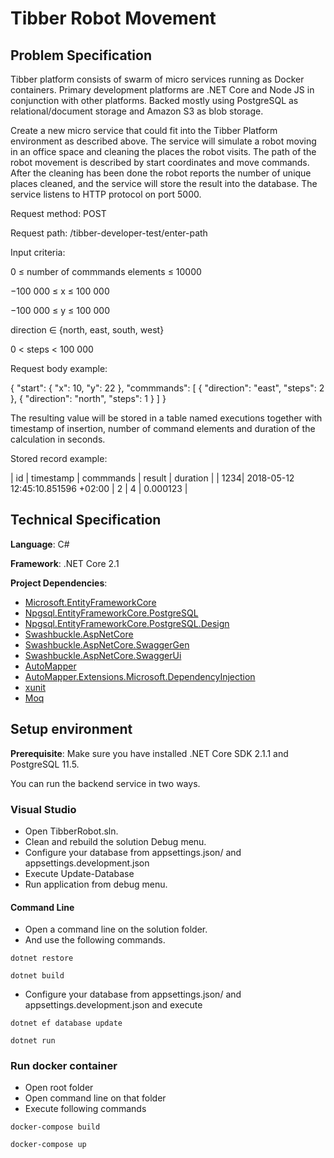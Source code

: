 # Tibber Robot Movement

## Problem Specification

Tibber platform consists of swarm of micro services running as Docker containers. Primary development platforms are .NET Core and Node JS in conjunction with other platforms. Backed mostly using PostgreSQL as relational/document storage and Amazon S3 as blob storage.

Create a new micro service that could fit into the Tibber Platform environment as described above. The service will simulate a robot moving in an office space and cleaning the places the robot visits. The path of the robot movement is described by start coordinates and move commands. After the cleaning has been done the robot reports the number of unique places cleaned, and the service will store the result into the database. The service listens to HTTP protocol on port 5000.

Request method: POST

Request path: /tibber-developer-test/enter-path

Input criteria:

0 ≤ number of commmands elements ≤ 10000

−100 000 ≤ x ≤ 100 000

−100 000 ≤ y ≤ 100 000

direction ∈ {north, east, south, west}

0 < steps < 100 000

Request body example:

{
    "start": {
        "x": 10,
        "y": 22
    },
    "commmands": [
        {
            "direction": "east",
            "steps": 2
        },
        {
            "direction": "north",
            "steps": 1
        }
    ]
}

The resulting value will be stored in a table named executions together with timestamp of insertion, number of command elements and duration of the calculation in seconds.

Stored record example:

| id  | timestamp                         | commmands | result | duration |
| 1234| 2018-05-12 12:45:10.851596 +02:00 | 2         | 4      | 0.000123 |

## Technical Specification

**Language**: C#

**Framework**: .NET Core 2.1

**Project Dependencies**:

- [Microsoft.EntityFrameworkCore](https://github.com/aspnet/EntityFrameworkCore)
- [Npgsql.EntityFrameworkCore.PostgreSQL](https://github.com/npgsql/Npgsql.EntityFrameworkCore.PostgreSQL)
- [Npgsql.EntityFrameworkCore.PostgreSQL.Design](https://github.com/npgsql/Npgsql.EntityFrameworkCore.PostgreSQL)
- [Swashbuckle.AspNetCore](https://github.com/domaindrivendev/Swashbuckle.AspNetCore)
- [Swashbuckle.AspNetCore.SwaggerGen](https://github.com/domaindrivendev/Swashbuckle.AspNetCore)
- [Swashbuckle.AspNetCore.SwaggerUi](https://github.com/domaindrivendev/Swashbuckle.AspNetCore)
- [AutoMapper](https://github.com/AutoMapper/AutoMapper)
- [AutoMapper.Extensions.Microsoft.DependencyInjection](https://github.com/AutoMapper/AutoMapper.Extensions.Microsoft.DependencyInjection)
- [xunit](https://github.com/xunit/xunit)
- [Moq](https://githudb.com/moq/moq4)

## Setup environment

**Prerequisite**: Make sure you have installed .NET Core SDK 2.1.1 and PostgreSQL 11.5.

You can run the backend service in two ways.

### Visual Studio

- Open TibberRobot.sln.
- Clean and rebuild the solution Debug menu.
- Configure your database from appsettings.json/ and appsettings.development.json
- Execute Update-Database
- Run application from debug menu.

#### Command Line

- Open a command line on the solution folder.
- And use the following commands.

```dotnet restore```

```dotnet build```

- Configure your database from appsettings.json/ and appsettings.development.json and execute

```dotnet ef database update```

```dotnet run```

### Run docker container

- Open root folder
- Open command line on that folder
- Execute following commands

```docker-compose build```

```docker-compose up ```